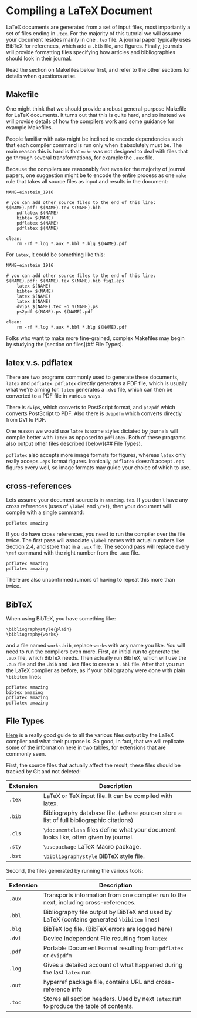 # Compiling a LaTeX Document

LaTeX documents are generated
from a set of input files,
most importantly a set of
files ending in `.tex`.
For the majority of this
tutorial we will assume
your document resides mainly in
one `.tex` file.
A journal paper typically
uses BibTeX for references, which
add a `.bib` file, and figures.
Finally, journals will provide
formatting files specifying
how articles and bibliographies
should look in their journal.

Read the section on Makefiles below
first, and refer to the other sections
for details when questions arise.

## Makefile

One might think that we should provide
a robust general-purpose Makefile
for LaTeX documents.
It turns out that this is quite hard,
and so instead we will provide details
of how the compilers work and some
guidance for example Makefiles.

People familiar with `make` might be inclined
to encode dependencies such that
each compiler command is run only when it
absolutely must be.
The main reason this is hard is that
`make` was not designed to deal with
files that go through several transformations,
for example the `.aux` file.

Because the compilers are reasonably fast
even for the majority of journal papers,
one suggestion might be to encode the entire
process as one `make` rule that takes all
source files as input and results in the document:

```
NAME=einstein_1916

# you can add other source files to the end of this line:
$(NAME).pdf: $(NAME).tex $(NAME).bib
	pdflatex $(NAME)
	bibtex $(NAME)
	pdflatex $(NAME)
	pdflatex $(NAME)

clean:
	rm -rf *.log *.aux *.bbl *.blg $(NAME).pdf
```

For `latex`, it could be something like this:

```
NAME=einstein_1916

# you can add other source files to the end of this line:
$(NAME).pdf: $(NAME).tex $(NAME).bib fig1.eps
	latex $(NAME)
	bibtex $(NAME)
	latex $(NAME)
	latex $(NAME)
	dvips $(NAME).tex -o $(NAME).ps
	ps2pdf $(NAME).ps $(NAME).pdf

clean:
	rm -rf *.log *.aux *.bbl *.blg $(NAME).pdf
```

Folks who want to make more fine-grained,
complex Makefiles may begin by studying
the [section on files](## File Types).

## latex v.s. pdflatex

There are two programs commonly used
to generate these documents,
`latex` and `pdflatex`.
`pdflatex` directly generates a PDF
file, which is usually what we're
aiming for.
`latex` generates a `.dvi` file, which
can then be converted to a PDF file in various ways.

There is `dvips`, which converts to PostScript format,
and `ps2pdf` which converts PostScript to PDF.
Also there is `dvipdfm` which converts directly
from DVI to PDF.

One reason we would use `latex` is some
styles dictated by journals will compile
better with `latex` as opposed to `pdflatex`.
Both of these programs also output
other files described [below](## File Types).

`pdflatex` also accepts more image formats
for figures, whereas `latex` only really acceps
`.eps` format figures.
Ironically, `pdflatex` doesn't accept `.eps`
figures every well, so image formats may
guide your choice of which to use.

## cross-references

Lets assume your document source is
in `amazing.tex`.
If you don't have any cross references
(uses of `\label` and `\ref`), then your
document will compile with a single command:

```
pdflatex amazing
```

If you do have cross references, you need
to run the compiler over the file twice.
The first pass will associate `\label`
names with actual numbers like Section 2.4,
and store that in a `.aux` file.
The second pass will replace every `\ref` command
with the right number from the `.aux` file.

```
pdflatex amazing
pdflatex amazing
```

There are also unconfirmed rumors of having
to repeat this more than twice.

## BibTeX

When using BibTeX, you have something like:

```
\bibliographystyle{plain}
\bibliography{works}
```

and a file named `works.bib`, replace `works` with
any name you like.
You will need to run the compilers even more.
First, an initial run to generate the `.aux` file,
which BibTeX needs.
Then actually run BibTeX, which will use the `.aux`
file and the `.bib` and `.bst` files to create
a `.bbl` file.
After that you run the LaTeX compiler as before,
as if your bibliography were done with
plain `\bibitem` lines:

```
pdflatex amazing
bibtex amazing
pdflatex amazing
pdflatex amazing
```

## File Types

[Here](http://en.wikibooks.org/wiki/LaTeX/Basics#Ancillary_files)
is a really good guide to all the various files
output by the LaTeX compiler and what their purpose is.
So good, in fact, that we will replicate some of the
information here in two tables, for extensions that
are commonly seen.

First, the source files that actually affect the result,
these files should be tracked by Git and not deleted:

| Extension | Description                          |
|-----------|--------------------------------------|
|`.tex`     | LaTeX or TeX input file. It can be compiled with latex. |
|`.bib`     | Bibliography database file. (where you can store a list of full bibliographic citations) |
|`.cls`     | `\documentclass` files define what your document looks like, often given by journal. |
|`.sty`     | `\usepackage` LaTeX Macro package. |
|`.bst`     | `\bibliographystyle` BiBTeX style file. |

Second, the files generated by running the various tools:

| Extension | Description                          |
|-----------|--------------------------------------|
|`.aux`     | Transports information from one compiler run to the next, including cross-references. |
|`.bbl`     | Bibliography file output by BibTeX and used by LaTeX (contains generated `\bibitem` lines) |
|`.blg`     | BibTeX log file. (BibTeX errors are logged here) |
|`.dvi`     | Device Independent File resulting from `latex` |
|`.pdf`     | Portable Document Format resulting from `pdflatex` or `dvipdfm` |
|`.log`     | Gives a detailed account of what happened during the last `latex` run |
|`.out`     | hyperref package file, contains URL and cross-reference info |
|`.toc`     | Stores all section headers. Used by next `latex` run to produce the table of contents. |
